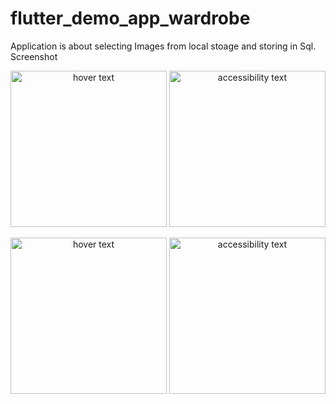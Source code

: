 # flutter_demo_app_wardrobe

Application is about selecting Images from local stoage and storing in Sql.
Screenshot

<p align="center">
  <img src="../master/images/app_one.jpeg" width="250" title="hover text">
  <img src="../master/images/app_two.jpeg" width="250" alt="accessibility text">
</p>
<p align="center">
  <img src="../master/images/app_three.jpeg" width="250" title="hover text">
  <img src="../master/images/app_four.jpeg" width="250" alt="accessibility text">
</p>
